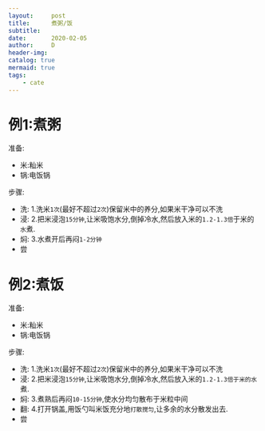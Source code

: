 ```yaml
---
layout:     post
title:      煮粥/饭
subtitle:   
date:       2020-02-05
author:     D
header-img: 
catalog: true
mermaid: true
tags:
    - cate
---
```


# 例1:煮粥
准备:<br>
- 米:籼米
- 锅:电饭锅<br>

步骤:<br>
- 洗: 1.洗米`1次`(最好不超过`2次`)保留米中的养分,如果米干净可以不洗<br>
- 浸: 2.把米浸泡`15分钟`,让米吸饱水分,倒掉冷水,然后放入米的`1.2-1.3倍`于米的`水`煮.<br>
- 焖: 3.水煮开后再闷`1-2分钟`<br>
- 尝

# 例2:煮饭
准备:
- 米:籼米
- 锅:电饭锅<br>

步骤:<br>
- 洗: 1.洗米`1次`(最好不超过`2次`)保留米中的养分,如果米干净可以不洗<br>
- 浸: 2.把米浸泡`15分钟`,让米吸饱水分,倒掉冷水,然后放入米的`1.2-1.3倍于米的水`煮.<br>
- 焖: 3.煮熟后再闷`10-15分钟`,使水分均匀散布于米粒中间<br>
- 翻: 4.打开锅盖,用饭勺叫米饭充分地`打散搅匀`,让多余的水分散发出去.
- 尝
